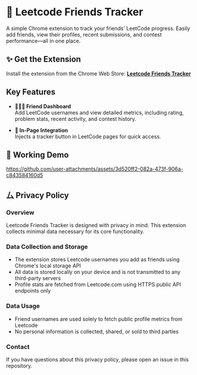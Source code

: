 # 🚀 Leetcode Friends Tracker

A simple Chrome extension to track your friends' LeetCode progress. Easily add friends, view their profiles, recent submissions, and contest performance—all in one place.

## ✨ Get the Extension

Install the extension from the Chrome Web Store: [**Leetcode Friends Tracker**](https://chromewebstore.google.com/detail/leetcode-friends-tracker/ajiekifllgeejlgefpohojfneddclgom)

## Key Features

- **🧑‍🤝‍🧑 Friend Dashboard**  
Add LeetCode usernames and view detailed metrics, including rating, problem stats, recent activity, and contest history.

- **🔗 In-Page Integration**  
  Injects a tracker button in LeetCode pages for quick access.


## 👀 Working Demo
https://github.com/user-attachments/assets/3d520ff2-082a-473f-906a-c843584160d5

## ⼛ Privacy Policy

### Overview
Leetcode Friends Tracker is designed with privacy in mind. This extension collects minimal data necessary for its core functionality.

### Data Collection and Storage
- The extension stores Leetcode usernames you add as friends using Chrome's local storage API
- All data is stored locally on your device and is not transmitted to any third-party servers
- Profile stats are fetched from Leetcode.com using HTTPS public API endpoints only

### Data Usage
- Friend usernames are used solely to fetch public profile metrics from Leetcode
- No personal information is collected, shared, or sold to third parties

### Contact
If you have questions about this privacy policy, please open an issue in this repository.
